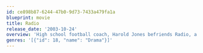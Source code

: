 ```yaml
---
id: ce898b87-6244-47b0-9d73-7433a479fa1a
blueprint: movie
title: Radio
release_date: '2003-10-24'
overview: 'High school football coach, Harold Jones befriends Radio, a mentally-challenged man who becomes a student at T.L. Hanna High School in Anderson, South Carolina. Their friendship extends over several decades, where Radio transforms from a shy, tormented man into an inspiration to his community.'
genres: '[{"id": 18, "name": "Drama"}]'
---
```

